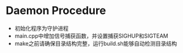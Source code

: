 # Daemon Procedure
- 初始化程序为守护进程
- main.cpp中增加信号捕获函数，并设置捕获SIGHUP和SIGTEAM
- make之前请确保目录结构完整，运行build.sh能够自动检测目录结构
